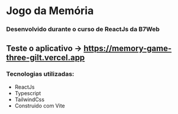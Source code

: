 # Jogo da Memória
### Desenvolvido durante o curso de ReactJs da B7Web 
## Teste o aplicativo -> https://memory-game-three-gilt.vercel.app

### Tecnologias utilizadas:
- ReactJs
- Typescript
- TailwindCss
- Construido com Vite
